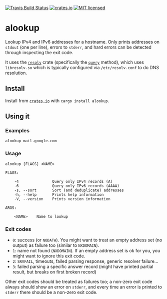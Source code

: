 [![Travis Build Status](https://travis-ci.org/stbuehler/rust-alookup.svg?branch=master)](https://travis-ci.org/stbuehler/rust-alookup)
[![crates.io](https://img.shields.io/crates/v/alookup.svg)](https://crates.io/crates/alookup)
[![MIT licensed](https://img.shields.io/badge/license-MIT-blue.svg)](./LICENSE)

# alookup

Lookup IPv4 and IPv6 addresses for a hostname. Only prints addresses on
`stdout` (one per line), errors to `stderr`, and hard errors can be
detected through inspecting the exit code.

It uses the [`resolv`] crate (specifically the [`query`] method), which
uses `libresolv.so` which is typically configured via `/etc/resolv.conf`
to do DNS resolution.

[`resolv`]: https://crates.io/crates/resolv
[`query`]: https://mikedilger.github.io/resolv-rs/resolv/struct.Resolver.html#method.query

## Install

Install from [`crates.io`](https://crates.io/crates/alookup) with
`cargo install alookup`.

## Using it

### Examples

	alookup mail.google.com


### Usage

	alookup [FLAGS] <NAME>

	FLAGS:

	    -4               Query only IPv4 records (A)
	    -6               Query only IPv6 records (AAAA)
	    -s, --sort       Sort (and deduplicate) addresses
	    -h, --help       Prints help information
	    -V, --version    Prints version information

	ARGS:

	    <NAME>    Name to lookup

### Exit codes

- `0`: success (or `NODATA`).  You might want to treat an empty address
  set (no output) as failure too (similar to `NXDOMAIN`).
- `1`: name not found (`NXDOMAIN`).  If an empty address set is ok for
  you, you might want to ignore this exit code.
- `2`: `SRVFAIL`, timeouts, failed parsing response, generic resolver failure...
- `3`: failed parsing a specific answer record (might have printed
  partial result, but breaks on first broken record)

Other exit codes should be treated as failures too; a non-zero exit code
always should show an error on `stderr`, and every time an error is
printed to `stderr` there should be a non-zero exit code.
